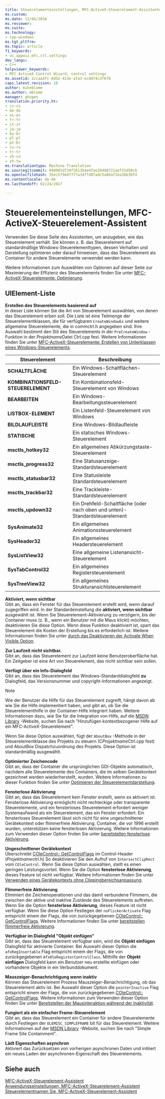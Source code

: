 ```yaml
---
title: Steuerelementeinstellungen, MFC-ActiveX-Steuerelement-Assistenten | Microsoft-Dokumentation
ms.custom: 
ms.date: 11/04/2016
ms.reviewer: 
ms.suite: 
ms.technology:
- cpp-windows
ms.tgt_pltfrm: 
ms.topic: article
f1_keywords:
- vc.appwiz.mfc.ctl.settings
dev_langs:
- C++
helpviewer_keywords:
- MFC ActiveX Control Wizard, control settings
ms.assetid: 2ccaa4fc-0d52-413e-afa3-ecd474c3f6f0
caps.latest.revision: 16
author: mikeblome
ms.author: mblome
manager: ghogen
translation.priority.ht:
- cs-cz
- de-de
- es-es
- fr-fr
- it-it
- ja-jp
- ko-kr
- pl-pl
- pt-br
- ru-ru
- tr-tr
- zh-cn
- zh-tw
ms.translationtype: Machine Translation
ms.sourcegitcommit: 040985df34f2613b4e4fae29498721aef15d50cb
ms.openlocfilehash: 35ec579e6f777a3dffd87adc5a86af2ea38b30f4
ms.contentlocale: de-de
ms.lasthandoff: 02/24/2017

---
```

# <a name="control-settings-mfc-activex-control-wizard"></a>Steuerelementeinstellungen, MFC-ActiveX-Steuerelement-Assistent
Verwenden Sie diese Seite des Assistenten, um anzugeben, wie das Steuerelement verhält. Sie können z. B. das Steuerelement auf standardmäßige Windows-Steuerelementtypen, dessen Verhalten und Darstellung optimieren oder darauf hinweisen, dass das Steuerelement als Container für andere Steuerelemente verwendet werden kann.  
  
 Weitere Informationen zum Auswählen von Optionen auf dieser Seite zur Maximierung der Effizienz des Steuerelements finden Sie unter [MFC-ActiveX-Steuerelemente: Optimierung](../../mfc/mfc-activex-controls-optimization.md).  
  
## <a name="uielement-list"></a>UIElement-Liste  
 **Erstellen des Steuerelements basierend auf**  
 In dieser Liste können Sie die Art von Steuerelement auswählen, von denen das Steuerelement erben soll. Die Liste ist eine Teilmenge der Steuerelementklassen, die für verfügbaren `CreateWindowEx` und weitere allgemeine Steuerelemente, die in commctrl.h angegeben sind. Ihre Auswahl bestimmt den Stil des Steuerelements in der `PreCreateWindow` -Funktion in der *Projektname*Datei Ctrl.cpp fest. Weitere Informationen finden Sie unter [MFC-ActiveX-Steuerelemente: Erstellen von Unterklassen eines Windows-Steuerelements](../../mfc/mfc-activex-controls-subclassing-a-windows-control.md).  
  
|Steuerelement|Beschreibung|  
|-------------|-----------------|  
|**SCHALTFLÄCHE**|Ein Windows-Schaltflächen-Steuerelement|  
|**KOMBINATIONSFELD-STEUERELEMENT**|Ein Kombinationsfeld-Steuerelement von Windows|  
|**BEARBEITEN**|Ein Windows-Bearbeitungssteuerelement|  
|**LISTBOX-ELEMENT**|Ein Listenfeld-Steuerelement von Windows|  
|**BILDLAUFLEISTE**|Eine Windows-Bildlaufleiste|  
|**STATISCHE**|Ein statisches Windows-Steuerelement|  
|**msctls_hotkey32**|Ein allgemeines Abkürzungstaste-Steuerelement|  
|**msctls_progress32**|Eine Statusanzeige-Standardsteuerelement|  
|**msctls_statusbar32**|Eine Statusleiste Standardsteuerelement|  
|**msctls_trackbar32**|Eine Trackleiste-Standardsteuerelement|  
|**msctls_updown32**|Ein Drehfeld-Schaltfläche (oder nach oben und unten)-Standardsteuerelement|  
|**SysAnimate32**|Ein allgemeines Animationssteuerelement|  
|**SysHeader32**|Ein allgemeines Headersteuerelement|  
|**SysListView32**|Eine allgemeine Listenansicht-Steuerelement|  
|**SysTabControl32**|Ein allgemeines Registersteuerelement|  
|**SysTreeView32**|Ein allgemeines Strukturansichtsteuerelement|  
  
 **Aktiviert, wenn sichtbar**  
 Gibt an, dass ein Fenster für das Steuerelement erstellt wird, wenn darauf zugegriffen wird. In der Standardeinstellung die **aktiviert, wenn sichtbar** ausgewählt ist. Wenn Sie Steuerelement-Aktivierung zu verzögern, bis der Container muss (z. B., wenn ein Benutzer mit die Maus klickt) möchten, deaktivieren Sie diese Option. Wenn diese Funktion deaktiviert ist, spart das Steuerelement die Kosten der Erstellung bis es erforderlich ist. Weitere Informationen finden Sie unter [durch das Deaktivieren der Activate When Visible Option](../../mfc/turning-off-the-activate-when-visible-option.md).  
  
 **Zur Laufzeit nicht sichtbar.**  
 Gibt an, dass das Steuerelement zur Laufzeit keine Benutzeroberfläche hat. Ein Zeitgeber ist eine Art von Steuerelement, das nicht sichtbar sein sollen.  
  
 **Verfügt über ein Info-Dialogfeld**  
 Gibt an, dass das Steuerelement das Windows-Standarddialogfeld **zu** Dialogfeld, das Versionsnummer und copyright-Informationen angezeigt.  
  
> [!NOTE]
>  Wie der Benutzer die Hilfe für das Steuerelement zugreift, hängt davon ab wie Sie die Hilfe implementiert haben, und gibt an, ob Sie die Steuerelementhilfe in der Container-Hilfe integriert haben. Weitere Informationen dazu, wie Sie für die Integration von Hilfe, auf die [MSDN Library](http://go.microsoft.com/fwlink/linkid=150542) -Website, suchen Sie nach "Hinzufügen kontextbezogener Hilfe auf ein MFC-ActiveX-Steuerelement".  
  
 Wenn Sie diese Option auswählen, fügt der `AboutBox` -Methode in der Steuerelementklasse des Projekts zu steuern (C*Projektname*Ctrl.cpp fest) und AboutBox Dispatchzuordnung des Projekts. Diese Option ist standardmäßig ausgewählt.  
  
 **Optimierter Zeichencode**  
 Gibt an, dass der Container die ursprünglichen GDI-Objekte automatisch, nachdem alle Steuerelemente des Containers, die im selben Gerätekontext gezeichnet werden wiederherstellt, wurden. Weitere Informationen zu dieser Funktion finden Sie unter [Optimieren der Steuerelementdarstellung](../../mfc/optimizing-control-drawing.md).  
  
 **Fensterlose Aktivierung**  
 Gibt an, dass das Steuerelement kein Fenster erstellt, wenn es aktiviert ist. Fensterlose Aktivierung ermöglicht nicht rechteckige oder transparente Steuerelemente, und ein fensterloses Steuerelement erfordert weniger Systemaufwand als ein Steuerelement, das ein Fenster erfordert. Ein fensterloses Steuerelement lässt sich nicht für eine ungeschnittener Gerätekontext oder flimmerfreie Aktivierung. Container, die vor 1996 erstellt wurden, unterstützen keine fensterlosen Aktivierung. Weitere Informationen zum Verwenden dieser Option finden Sie unter [bereitstellen fensterlose Aktivierung](../../mfc/providing-windowless-activation.md).  
  
 **Ungeschnittener Gerätekontext**  
 Überschreibt [COleControl:: GetControlFlags](../../mfc/reference/colecontrol-class.md#getcontrolflags) im Control-Header (*Projektname*ctrl.h) So deaktivieren Sie den Aufruf von `IntersectClipRect` vom `COleControl`. Wenn Sie diese Option auswählen, stellt es einen geringen Leistungsvorteil. Wenn Sie die Option **fensterlose Aktivierung**, dieses Feature ist nicht verfügbar. Weitere Informationen finden Sie unter [Verwenden eines Gerätekontexts ohne Clippingbereichsanpassung](../../mfc/using-an-unclipped-device-context.md).  
  
 **Flimmerfreie Aktivierung**  
 Eliminiert die Zeichenoperationen und das damit verbundene Flimmern, die zwischen der aktive und inaktive Zustände des Steuerelements auftreten. Wenn Sie die Option **fensterlose Aktivierung**, dieses Feature ist nicht verfügbar. Wenn Sie diese Option Festlegen der `noFlickerActivate` Flag entspricht einem der Flags, die von zurückgegebenen [COleControl:: GetControlFlags](../../mfc/reference/colecontrol-class.md#getcontrolflags). Weitere Informationen finden Sie unter [bereitstellen flimmerfreie Aktivierung](../../mfc/providing-flicker-free-activation.md).  
  
 **Verfügbar im Dialogfeld "Objekt einfügen"**  
 Gibt an, dass das Steuerelement verfügbar sein, wird die **Objekt einfügen** Dialogfeld für aktivierte Container. Bei Auswahl dieser Option die `afxRegInsertable` Flag entspricht einem der Flags, die von zurückgegebenen `AfxOleRegisterControlClass`. Mithilfe der **Objekt einfügen** Dialogfeld kann ein Benutzer neu erstellte einfügen oder vorhandene Objekte in ein Verbunddokument.  
  
 **Mauszeiger-Benachrichtigung wenn inaktiv**  
 Können das Steuerelement Prozess Mauszeiger-Benachrichtigung, ob das Steuerelement aktiv ist. Bei Auswahl dieser Option die `pointerInactive` Flag entspricht einem der Flags, die von zurückgegebenen [COleControl:: GetControlFlags](../../mfc/reference/colecontrol-class.md#getcontrolflags). Weitere Informationen zum Verwenden dieser Option finden Sie unter [Bereitstellen der Mausinteraktion während der Inaktivität](../../mfc/providing-mouse-interaction-while-inactive.md).  
  
 **Fungiert als ein einfacher Frame-Steuerelement**  
 Gibt an, dass das Steuerelement ein Container für andere Steuerelemente durch Festlegen der `OLEMISC_SIMPLEFRAME` bit für das Steuerelement. Weitere Informationen auf der [MSDN Library](http://go.microsoft.com/fwlink/linkid=150542) -Website, suchen Sie nach "Simple Frame Site Containment".  
  
 **Lädt Eigenschaften asynchron**  
 Aktiviert das Zurücksetzen von vorherigen asynchronen Daten und initiiert ein neues Laden der asynchronen-Eigenschaft des Steuerelements.  
  
## <a name="see-also"></a>Siehe auch  
 [MFC-ActiveX-Steuerelement-Assistent](../../mfc/reference/mfc-activex-control-wizard.md)   
 [Anwendungseinstellungen, MFC-ActiveX-Steuerelement-Assistent](../../mfc/reference/application-settings-mfc-activex-control-wizard.md)   
 [Steuerelementnamen Sie, MFC-ActiveX-Steuerelement-Assistent](../../mfc/reference/control-names-mfc-activex-control-wizard.md)


